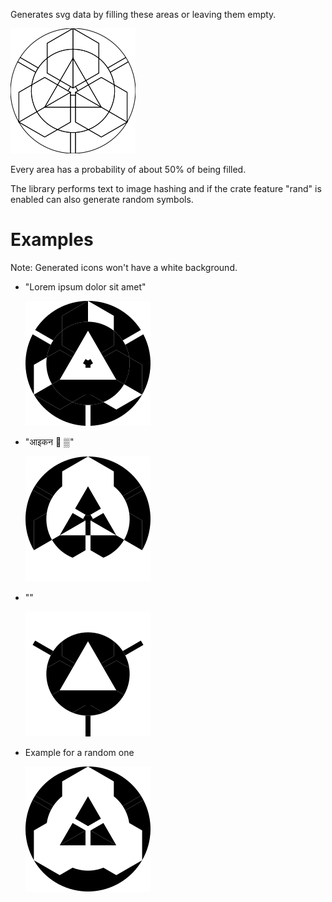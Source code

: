 Generates svg data by filling these areas or leaving them empty.

![image showing the outlines of the areas](outlines.svg)

Every area has a probability of about 50% of being filled.

The library performs text to image hashing and if the crate
feature "rand" is enabled can also generate random symbols.

# Examples

Note: Generated icons won't have a white background.

- "Lorem ipsum dolor sit amet"

    ![the hashed image](Lorem%20ipsum.svg)

- "आइकन 🙂 ▒"

    ![the hashed image](non_ascii.svg)

- ""

    ![the hashed image of an empty string](empty.svg)

- Example for a random one

    ![a random icon](random.svg)